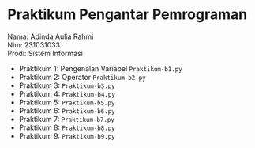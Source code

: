 # Praktikum Pengantar Pemrograman

<div> Nama: Adinda Aulia Rahmi </div>
<div> Nim: 231031033 </div>
<div> Prodi: Sistem Informasi </div>

* Praktikum 1: Pengenalan Variabel `Praktikum-b1.py`
* Praktikum 2: Operator `Praktikum-b2.py`
* Praktikum 3: `Praktikum-b3.py`
* Praktikum 4: `Praktikum-b4.py`
* Praktikum 5: `Praktikum-b5.py`
* Praktikum 6: `Praktikum-b6.py`
* Praktikum 7: `Praktikum-b7.py`
* Praktikum 8: `Praktikum-b8.py`
* Praktikum 9: `Praktikum-b9.py`
